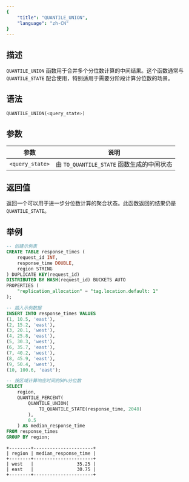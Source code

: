 ```yaml
---
{
    "title": "QUANTILE_UNION",
    "language": "zh-CN"
}
---
```


<!-- 
Licensed to the Apache Software Foundation (ASF) under one
or more contributor license agreements.  See the NOTICE file
distributed with this work for additional information
regarding copyright ownership.  The ASF licenses this file
to you under the Apache License, Version 2.0 (the
"License"); you may not use this file except in compliance
with the License.  You may obtain a copy of the License at
  http://www.apache.org/licenses/LICENSE-2.0
Unless required by applicable law or agreed to in writing,
software distributed under the License is distributed on an
"AS IS" BASIS, WITHOUT WARRANTIES OR CONDITIONS OF ANY
KIND, either express or implied.  See the License for the
specific language governing permissions and limitations
under the License.
-->

## 描述

`QUANTILE_UNION` 函数用于合并多个分位数计算的中间结果。这个函数通常与 `QUANTILE_STATE` 配合使用，特别适用于需要分阶段计算分位数的场景。

## 语法

```sql
QUANTILE_UNION(<query_state>)
```

## 参数

| 参数 | 说明 |
| -- | -- |
| `<query_state>` | 由 `TO_QUANTILE_STATE` 函数生成的中间状态 |

## 返回值

返回一个可以用于进一步分位数计算的聚合状态。此函数返回的结果仍是 `QUANTILE_STATE`。

## 举例

```sql
-- 创建示例表
CREATE TABLE response_times (
    request_id INT,
    response_time DOUBLE,
    region STRING
) DUPLICATE KEY(request_id)
DISTRIBUTED BY HASH(request_id) BUCKETS AUTO
PROPERTIES (
    "replication_allocation" = "tag.location.default: 1"
);

-- 插入示例数据
INSERT INTO response_times VALUES
(1, 10.5, 'east'),
(2, 15.2, 'east'),
(3, 20.1, 'west'),
(4, 25.8, 'east'),
(5, 30.3, 'west'),
(6, 35.7, 'east'),
(7, 40.2, 'west'),
(8, 45.9, 'east'),
(9, 50.4, 'west'),
(10, 100.6, 'east');

-- 按区域计算响应时间的50%分位数
SELECT 
    region,
    QUANTILE_PERCENT(
        QUANTILE_UNION(
            TO_QUANTILE_STATE(response_time, 2048)
        ),
        0.5
    ) AS median_response_time
FROM response_times
GROUP BY region;

```

```text
+--------+----------------------+
| region | median_response_time |
+--------+----------------------+
| west   |                35.25 |
| east   |                30.75 |
+--------+----------------------+
```
